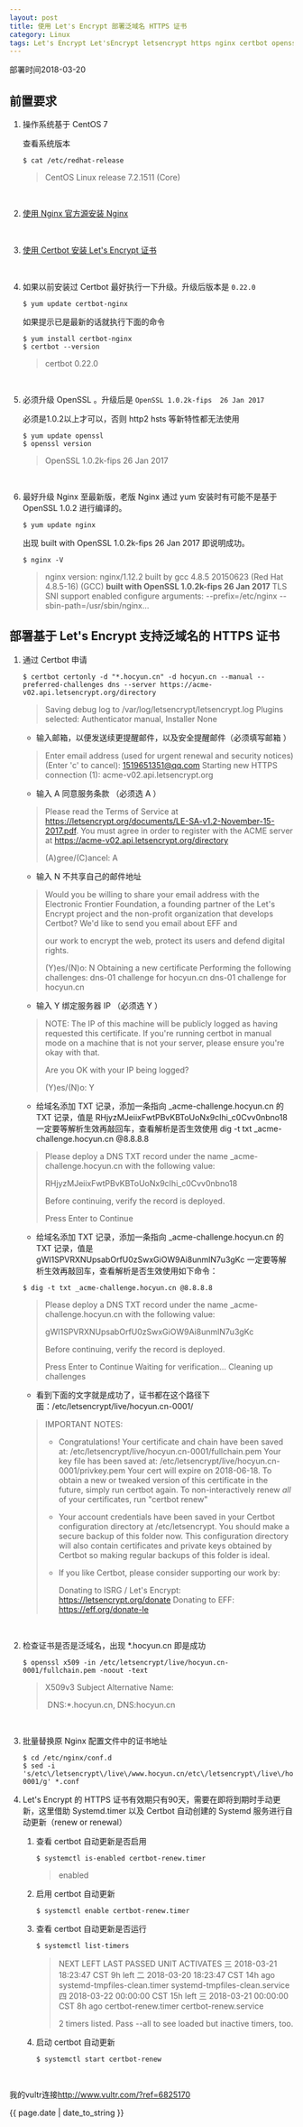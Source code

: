 ```yaml
---
layout: post
title: 使用 Let's Encrypt 部署泛域名 HTTPS 证书
category: Linux
tags: Let's Encrypt Let'sEncrypt letsencrypt https nginx certbot openssl systemd.timer systemd timer 泛域名 证书
---
```




部署时间2018-03-20

## 前置要求

1. 操作系统基于 CentOS 7

   查看系统版本

   ```shell
   $ cat /etc/redhat-release
   ```

   > CentOS Linux release 7.2.1511 (Core)

   ​

2. [使用 Nginx 官方源安装 Nginx](http://nginx.org/en/linux_packages.html)

   ​

3. [使用 Certbot 安装 Let's Encrypt 证书](https://certbot.eff.org/lets-encrypt/centosrhel7-nginx)

   ​

4. 如果以前安装过 Certbot 最好执行一下升级。升级后版本是 `0.22.0`

   ```shell
   $ yum update certbot-nginx
   ```

   如果提示已是最新的话就执行下面的命令

   ```shell
   $ yum install certbot-nginx
   $ certbot --version
   ```

   > certbot 0.22.0

   ​

5. 必须升级 OpenSSL 。升级后是 `OpenSSL 1.0.2k-fips  26 Jan 2017`

   必须是1.0.2以上才可以，否则 http2 hsts 等新特性都无法使用

   ```shell
   $ yum update openssl
   $ openssl version
   ```

   > OpenSSL 1.0.2k-fips  26 Jan 2017

   ​

6. 最好升级 Nginx 至最新版，老版 Nginx 通过 yum 安装时有可能不是基于 OpenSSL 1.0.2 进行编译的。

   ```shell
   $ yum update nginx
   ```

   出现 built with OpenSSL 1.0.2k-fips  26 Jan 2017 即说明成功。

   ```shell
   $ nginx -V
   ```

   > nginx version: nginx/1.12.2
   > built by gcc 4.8.5 20150623 (Red Hat 4.8.5-16) (GCC)
   > **built with OpenSSL 1.0.2k-fips  26 Jan 2017**
   > TLS SNI support enabled
   > configure arguments: --prefix=/etc/nginx --sbin-path=/usr/sbin/nginx...

## 部署基于 Let's Encrypt 支持泛域名的 HTTPS 证书

1. 通过 Certbot 申请

   ```shell
   $ certbot certonly -d "*.hocyun.cn" -d hocyun.cn --manual --preferred-challenges dns --server https://acme-v02.api.letsencrypt.org/directory
   ```

   > Saving debug log to /var/log/letsencrypt/letsencrypt.log
   > Plugins selected: Authenticator manual, Installer None

   - 输入邮箱，以便发送续更提醒邮件，以及安全提醒邮件（必须填写邮箱 ）

   > Enter email address (used for urgent renewal and security notices) (Enter 'c' to
   > cancel): 1519651351@qq.com
   > Starting new HTTPS connection (1): acme-v02.api.letsencrypt.org

   - 输入 A 同意服务条款 （必须选 A ）

   > Please read the Terms of Service at
   > https://letsencrypt.org/documents/LE-SA-v1.2-November-15-2017.pdf. You must
   > agree in order to register with the ACME server at https://acme-v02.api.letsencrypt.org/directory
   >
   > (A)gree/(C)ancel: A

   - 输入 N 不共享自己的邮件地址

   > Would you be willing to share your email address with the Electronic Frontier
   > Foundation, a founding partner of the Let's Encrypt project and the non-profit
   > organization that develops Certbot? We'd like to send you email about EFF and 
   >
   > our work to encrypt the web, protect its users and defend digital rights.
   >
   > (Y)es/(N)o: N
   > Obtaining a new certificate
   > Performing the following challenges:
   > dns-01 challenge for hocyun.cn
   > dns-01 challenge for hocyun.cn

   - 输入 Y 绑定服务器 IP （必须选 Y ）

   > NOTE: The IP of this machine will be publicly logged as having requested this
   > certificate. If you're running certbot in manual mode on a machine that is not
   > your server, please ensure you're okay with that.
   >
   > Are you OK with your IP being logged?
   >
   > (Y)es/(N)o: Y

   - 给域名添加 TXT 记录，添加一条指向 _acme-challenge.hocyun.cn 的 TXT 记录，值是 RHjyzMJeiixFwtPBvKBToUoNx9cIhi_c0Cvv0nbno18 一定要等解析生效再敲回车，查看解析是否生效使用 dig -t txt _acme-challenge.hocyun.cn @8.8.8.8 

   > Please deploy a DNS TXT record under the name
   > _acme-challenge.hocyun.cn with the following value:
   >
   > RHjyzMJeiixFwtPBvKBToUoNx9cIhi_c0Cvv0nbno18
   >
   > Before continuing, verify the record is deployed.
   >
   > Press Enter to Continue

   - 给域名添加 TXT 记录，添加一条指向 _acme-challenge.hocyun.cn 的 TXT 记录，值是 gWI1SPVRXNUpsabOrfU0zSwxGiOW9Ai8unmlN7u3gKc 一定要等解析生效再敲回车，查看解析是否生效使用如下命令：

   ```shell
   $ dig -t txt _acme-challenge.hocyun.cn @8.8.8.8 
   ```

   > Please deploy a DNS TXT record under the name
   > _acme-challenge.hocyun.cn with the following value:
   >
   > gWI1SPVRXNUpsabOrfU0zSwxGiOW9Ai8unmlN7u3gKc
   >
   > Before continuing, verify the record is deployed.
   >
   > Press Enter to Continue
   > Waiting for verification...
   > Cleaning up challenges

   - 看到下面的文字就是成功了，证书都在这个路径下面：/etc/letsencrypt/live/hocyun.cn-0001/

   > IMPORTANT NOTES:
   >
   > - Congratulations! Your certificate and chain have been saved at:
   >   /etc/letsencrypt/live/hocyun.cn-0001/fullchain.pem
   >   Your key file has been saved at:
   >   /etc/letsencrypt/live/hocyun.cn-0001/privkey.pem
   >   Your cert will expire on 2018-06-18. To obtain a new or tweaked
   >   version of this certificate in the future, simply run certbot
   >   again. To non-interactively renew *all* of your certificates, run
   >   "certbot renew"
   >
   > - Your account credentials have been saved in your Certbot
   >   configuration directory at /etc/letsencrypt. You should make a
   >   secure backup of this folder now. This configuration directory will
   >   also contain certificates and private keys obtained by Certbot so
   >   making regular backups of this folder is ideal.
   >
   > - If you like Certbot, please consider supporting our work by:
   >
   >   Donating to ISRG / Let's Encrypt:   https://letsencrypt.org/donate
   >   Donating to EFF:                    https://eff.org/donate-le

   ​

2. 检查证书是否是泛域名，出现 *.hocyun.cn 即是成功

   ```shell
   $ openssl x509 -in /etc/letsencrypt/live/hocyun.cn-0001/fullchain.pem -noout -text
   ```

   > X509v3 Subject Alternative Name:
   >
   > ​            DNS:*.hocyun.cn, DNS:hocyun.cn

   ​

3. 批量替换原 Nginx 配置文件中的证书地址

   ```shell
   $ cd /etc/nginx/conf.d
   $ sed -i 's/etc\/letsencrypt\/live\/www.hocyun.cn/etc\/letsencrypt\/live\/hocyun.cn-0001/g' *.conf
   ```

4. Let's Encrypt 的 HTTPS 证书有效期只有90天，需要在即将到期时手动更新，这里借助 Systemd.timer 以及 Certbot 自动创建的 Systemd 服务进行自动更新（renew or renewal）

   1. 查看 certbot 自动更新是否启用

      ```shell
      $ systemctl is-enabled certbot-renew.timer
      ```

      > enabled

   2. 启用 certbot 自动更新

      ```shell
      $ systemctl enable certbot-renew.timer
      ```

   3. 查看 certbot 自动更新是否运行

      ```shell
      $ systemctl list-timers
      ```

      > NEXT                         LEFT     LAST                         PASSED  UNIT                         ACTIVATES
      > 三 2018-03-21 18:23:47 CST  9h left  二 2018-03-20 18:23:47 CST  14h ago systemd-tmpfiles-clean.timer systemd-tmpfiles-clean.service
      > 四 2018-03-22 00:00:00 CST  15h left 三 2018-03-21 00:00:00 CST  8h ago  certbot-renew.timer          certbot-renew.service
      >
      >  
      >
      > 2 timers listed.
      > Pass --all to see loaded but inactive timers, too.

   4. 启动 certbot 自动更新

      ```shell
      $ systemctl start certbot-renew
      ```

      ​



<p>我的vultr连接<a href="http://www.vultr.com/?ref=6825170">http://www.vultr.com/?ref=6825170</a></p>

<p>{{ page.date | date_to_string }}</p>